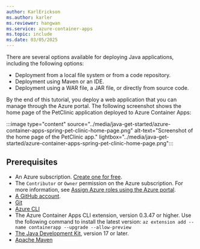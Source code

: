 ```yaml
---
author: KarlErickson
ms.author: karler
ms.reviewer: hangwan
ms.service: azure-container-apps
ms.topic: include
ms.date: 03/05/2025
---
```


There are several options available for deploying Java applications, including the following options:

- Deployment from a local file system or from a code repository.
- Deployment using Maven or an IDE.
- Deployment using a WAR file, a JAR file, or directly from source code.

By the end of this tutorial, you deploy a web application that you can manage through the Azure portal. The following screenshot shows the home page of the PetClinic application deployed to Azure Container Apps:

:::image type="content" source="../media/java-get-started/azure-container-apps-spring-pet-clinic-home-page.png" alt-text="Screenshot of the home page of the PetClinic app." lightbox="../media/java-get-started/azure-container-apps-spring-pet-clinic-home-page.png":::

## Prerequisites

- An Azure subscription. [Create one for free](https://azure.microsoft.com/pricing/purchase-options/azure-account?cid=msft_learn).
- The `Contributor` or `Owner` permission on the Azure subscription. For more information, see [Assign Azure roles using the Azure portal](../../role-based-access-control/role-assignments-portal.yml?tabs=current).
- [A GitHub account](https://github.com/join).
- [Git](https://git-scm.com/downloads)
- [Azure CLI](/cli/azure/install-azure-cli)
- The Azure Container Apps CLI extension, version 0.3.47 or higher. Use the following command to install the latest version: `az extension add --name containerapp --upgrade --allow-preview`
- [The Java Development Kit](/java/openjdk/install), version 17 or later.
- [Apache Maven](https://maven.apache.org/download.cgi)
